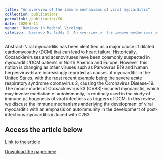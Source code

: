 ```yaml
---
title: "An overview of the immune mechanisms of viral myocarditis"
collection: publications
permalink: /publication/KO
date: 2020-6-11
venue: 'Reviews in Medical Virology'
citation: 'Lasrado N, Reddy J. An overview of the immune mechanisms of viral myocarditis. Rev Med Virol. 2020;e2131. https://doi.org/10.1002/rmv.2131'
---
```

Abstract:
Viral myocarditis has been identified as a major cause of dilated cardiomyopathy (DCM) that can lead to heart failure. Historically, Coxsackieviruses and adenoviruses have been commonly suspected in myocarditis/DCM patients in North America and Europe. However, this notion is changing as other viruses such as Parvovirus B19 and human herpesvirus-6 are increasingly reported as causes of myocarditis in the United States, with the most recent example being the severe acute respiratory syndrome coronavirus 2, causing the Coronavirus Disease-19. The mouse model of Coxsackievirus B3 (CVB3)-induced myocarditis, which may involve mediation of autoimmunity, is routinely used in the study of immune pathogenesis of viral infections as triggers of DCM. In this review, we discuss the immune mechanisms underlying the development of viral myocarditis with an emphasis on autoimmunity in the development of post-infectious myocarditis induced with CVB3.

Access the article below
----
[Link to the article](https://doi.org/10.1002/rmv.2131)

[Download the paper here](http://ninaadlasrado.github.io/files/KO.pdf)

